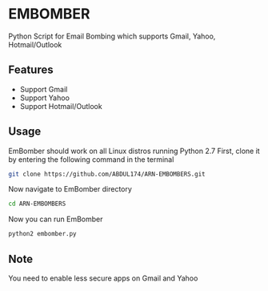 # EMBOMBER
Python Script for Email Bombing which supports Gmail, Yahoo, Hotmail/Outlook





## Features
- Support Gmail
- Support Yahoo
- Support Hotmail/Outlook

## Usage
EmBomber should work on all Linux distros running Python 2.7
First, clone it by entering the following command in the terminal
``` bash
git clone https://github.com/ABDUL174/ARN-EMBOMBERS.git
```
Now navigate to EmBomber directory
``` bash
cd ARN-EMBOMBERS
```
Now you can run EmBomber
``` bash
python2 embomber.py
```
## Note
You need to enable less secure apps on Gmail and Yahoo
